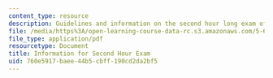 ```yaml
---
content_type: resource
description: Guidelines and information on the second hour long exam of the course.
file: /media/https%3A/open-learning-course-data-rc.s3.amazonaws.com/5-62-physical-chemistry-ii-spring-2008/760e5917baee44b5cbff190cd2da2bf5_infoexam_02.pdf
file_type: application/pdf
resourcetype: Document
title: Information for Second Hour Exam
uid: 760e5917-baee-44b5-cbff-190cd2da2bf5
---
```

